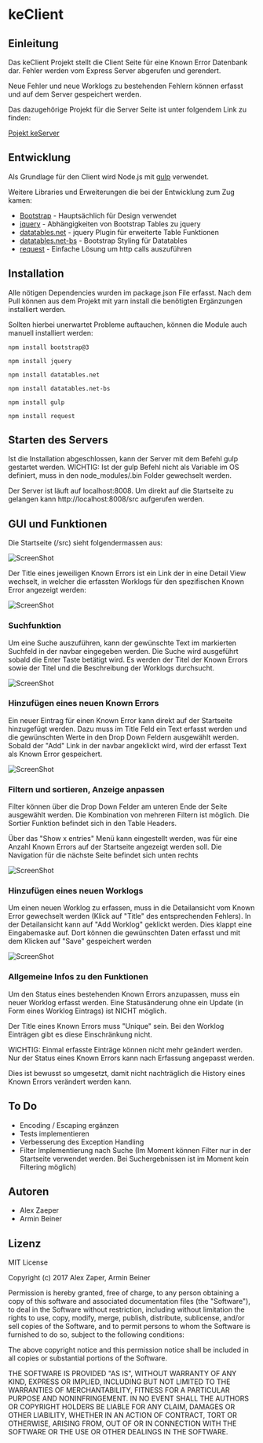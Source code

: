 # keClient

## Einleitung

Das keClient Projekt stellt die Client Seite für eine Known Error Datenbank dar.
Fehler werden vom Express Server abgerufen und gerendert.

Neue Fehler und neue Worklogs zu bestehenden Fehlern können erfasst und auf dem Server gespeichert werden.

Das dazugehörige Projekt für die Server Seite ist unter folgendem Link zu finden:

[Pojekt keServer](https://github.com/ibwgr/keServer)

## Entwicklung

Als Grundlage für den Client wird Node.js mit [gulp](http://gulpjs.com/) verwendet.

Weitere Libraries und Erweiterungen die bei der Entwicklung zum Zug kamen:

- [Bootstrap](http://getbootstrap.com/) - Hauptsächlich für Design verwendet
- [jquery](https://jquery.com/)  - Abhängigkeiten von Bootstrap Tables zu jquery
- [datatables.net](https://datatables.net/)  - jquery Plugin für erweiterte Table Funktionen
- [datatables.net-bs](https://datatables.net/manual/styling/bootstrap) - Bootstrap Styling für Datatables
- [request](https://github.com/request/request)  - Einfache Lösung um http calls auszuführen

## Installation

Alle nötigen Dependencies wurden im package.json File erfasst. Nach dem Pull können aus dem Projekt mit yarn install die benötigten Ergänzungen installiert werden.

Sollten hierbei unerwartet Probleme auftauchen, können die Module auch manuell installiert werden:

```
npm install bootstrap@3

npm install jquery

npm install datatables.net

npm install datatables.net-bs

npm install gulp

npm install request
```

## Starten des Servers

Ist die Installation abgeschlossen, kann der Server mit dem Befehl gulp gestartet werden.
WICHTIG: Ist der gulp Befehl nicht als Variable im OS definiert, muss in den node_modules/.bin Folder gewechselt werden.

Der Server ist läuft auf localhost:8008. Um direkt auf die Startseite zu gelangen kann http://localhost:8008/src aufgerufen werden.

## GUI und Funktionen

Die Startseite (/src) sieht folgendermassen aus:

![ScreenShot](Screenshots/start_page.PNG)

Der Title eines jeweiligen Known Errors ist ein Link der in eine Detail View wechselt, in welcher die erfassten Worklogs für den spezifischen Known Error angezeigt werden:

![ScreenShot](Screenshots/worklogs_overview.PNG)

### Suchfunktion

Um eine Suche auszuführen, kann der gewünschte Text im markierten Suchfeld in der navbar eingegeben werden. Die Suche wird ausgeführt sobald die Enter Taste betätigt wird. Es werden der Titel der Known Errors sowie der Titel und die Beschreibung der Worklogs durchsucht.

![ScreenShot](Screenshots/search_function.png)

### Hinzufügen eines neuen Known Errors

Ein neuer Eintrag für einen Known Error kann direkt auf der Startseite hinzugefügt werden. Dazu muss im Title Feld ein Text erfasst werden und die gewünschten Werte in den Drop Down Feldern ausgewählt werden. Sobald der "Add" Link in der navbar angeklickt wird, wird der erfasst Text als Known Error gespeichert.

![ScreenShot](Screenshots/add_ke.png)

### Filtern und sortieren, Anzeige anpassen

Filter können über die Drop Down Felder am unteren Ende der Seite ausgewählt werden. Die Kombination von mehreren Filtern ist möglich.
Die Sortier Funktion befindet sich in den Table Headers.

Über das "Show x entries" Menü kann eingestellt werden, was für eine Anzahl Known Errors auf der Startseite angezeigt werden soll.
Die Navigation für die nächste Seite befindet sich unten rechts

![ScreenShot](Screenshots/filter_sort.PNG)

### Hinzufügen eines neuen Worklogs

Um einen neuen Worklog zu erfassen, muss in die Detailansicht vom Known Error gewechselt werden (Klick auf "Title" des entsprechenden Fehlers). In der Detailansicht kann auf "Add Worklog" geklickt werden. Dies klappt eine Eingabemaske auf. Dort können die gewünschten Daten erfasst und mit dem Klicken auf "Save" gespeichert werden

![ScreenShot](Screenshots/add_wl.PNG)

### Allgemeine Infos zu den Funktionen

Um den Status eines bestehenden Known Errors anzupassen, muss ein neuer Worklog erfasst werden. Eine Statusänderung ohne ein Update (in Form eines Worklog Eintrags) ist NICHT möglich.

Der Title eines Known Errors muss "Unique" sein. Bei den Worklog Einträgen gibt es diese Einschränkung nicht.

WICHTIG: Einmal erfasste Einträge können nicht mehr geändert werden. Nur der Status eines Known Errors kann nach Erfassung angepasst werden.

Dies ist bewusst so umgesetzt, damit nicht nachträglich die History eines Known Errors verändert werden kann.

## To Do
- Encoding / Escaping ergänzen
- Tests implementieren
- Verbesserung des Exception Handling
- Filter Implementierung nach Suche (Im Moment können Filter nur in der Startseite verwendet werden. Bei Suchergebnissen ist im Moment kein Filtering möglich)

## Autoren

- Alex Zaeper
- Armin Beiner

## Lizenz

MIT License

Copyright (c) 2017 Alex Zaper, Armin Beiner

Permission is hereby granted, free of charge, to any person obtaining a copy of this software and associated documentation files (the "Software"), to deal in the Software without restriction, including without limitation the rights to use, copy, modify, merge, publish, distribute, sublicense, and/or sell copies of the Software, and to permit persons to whom the Software is furnished to do so, subject to the following conditions:

The above copyright notice and this permission notice shall be included in all copies or substantial portions of the Software.

THE SOFTWARE IS PROVIDED "AS IS", WITHOUT WARRANTY OF ANY KIND, EXPRESS OR IMPLIED, INCLUDING BUT NOT LIMITED TO THE WARRANTIES OF MERCHANTABILITY, FITNESS FOR A PARTICULAR PURPOSE AND NONINFRINGEMENT. IN NO EVENT SHALL THE AUTHORS OR COPYRIGHT HOLDERS BE LIABLE FOR ANY CLAIM, DAMAGES OR OTHER LIABILITY, WHETHER IN AN ACTION OF CONTRACT, TORT OR OTHERWISE, ARISING FROM, OUT OF OR IN CONNECTION WITH THE SOFTWARE OR THE USE OR OTHER DEALINGS IN THE SOFTWARE.
